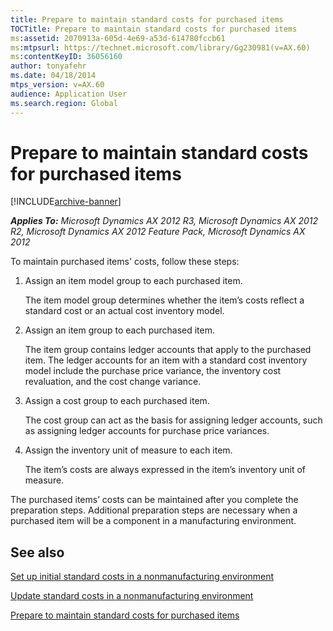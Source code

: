 ```yaml
---
title: Prepare to maintain standard costs for purchased items
TOCTitle: Prepare to maintain standard costs for purchased items
ms:assetid: 2070913a-605d-4e69-a53d-614780fccb61
ms:mtpsurl: https://technet.microsoft.com/library/Gg230981(v=AX.60)
ms:contentKeyID: 36056160
author: tonyafehr
ms.date: 04/18/2014
mtps_version: v=AX.60
audience: Application User
ms.search.region: Global
---
```


# Prepare to maintain standard costs for purchased items 


[!INCLUDE[archive-banner](includes/archive-banner.md)]


_**Applies To:** Microsoft Dynamics AX 2012 R3, Microsoft Dynamics AX 2012 R2, Microsoft Dynamics AX 2012 Feature Pack, Microsoft Dynamics AX 2012_

To maintain purchased items' costs, follow these steps:

1.  Assign an item model group to each purchased item.
    
    The item model group determines whether the item’s costs reflect a standard cost or an actual cost inventory model.

2.  Assign an item group to each purchased item.
    
    The item group contains ledger accounts that apply to the purchased item. The ledger accounts for an item with a standard cost inventory model include the purchase price variance, the inventory cost revaluation, and the cost change variance.

3.  Assign a cost group to each purchased item.
    
    The cost group can act as the basis for assigning ledger accounts, such as assigning ledger accounts for purchase price variances.

4.  Assign the inventory unit of measure to each item.
    
    The item’s costs are always expressed in the item’s inventory unit of measure.

The purchased items’ costs can be maintained after you complete the preparation steps. Additional preparation steps are necessary when a purchased item will be a component in a manufacturing environment.

## See also

[Set up initial standard costs in a nonmanufacturing environment](set-up-initial-standard-costs-in-a-nonmanufacturing-environment.md)

[Update standard costs in a nonmanufacturing environment](update-standard-costs-in-a-nonmanufacturing-environment.md)

[Prepare to maintain standard costs for purchased items](prepare-to-maintain-standard-costs-for-purchased-items.md)

  


